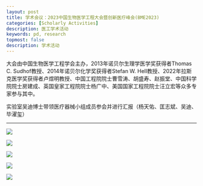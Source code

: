```yaml
---
layout: post
title: 学术会议：2023中国生物医学工程大会暨创新医疗峰会(BME2023)
categories: [Scholarly Activities]
description: 医工学术活动
keywords: pd, research
topmost: false
description: 学术活动
---
```


大会由中国生物医学工程学会主办，2013年诺贝尔生理学医学奖获得者Thomas C. Sudhof教授、2014年诺贝尔化学奖获得者Stefan W. Hell教授、2022年拉斯克医学奖获得者卢煜明教授、中国工程院院士曹雪涛、胡盛寿、赵振堂、中国科学院院士房建成、英国皇家工程院院士杨广中、美国国家工程院院士汪立宏等众多专家参与其中。  

实验室吴迪博士带领医疗器械小组成员参会并进行汇报（杨天佑、匡志斌、吴迪、毕濯玺）

---

![](/images/posts/academic/2023中国生物医学工程大会暨创新医疗峰会(BME2023)/苏州1.png )  

![](/images/posts/academic/2023中国生物医学工程大会暨创新医疗峰会(BME2023)/苏州3.png )

![](/images/posts/academic/2023中国生物医学工程大会暨创新医疗峰会(BME2023)/苏州4.png ) 

![](/images/posts/academic/2023中国生物医学工程大会暨创新医疗峰会(BME2023)/苏州5.png )



![](/images/posts/academic/2023中国生物医学工程大会暨创新医疗峰会(BME2023)/苏州2.png )
